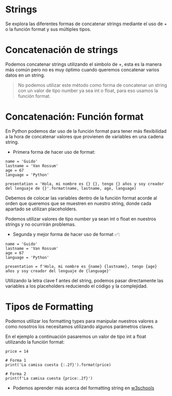 # Strings

Se explora las diferentes formas de concatenar strings mediante el uso de + o la función format y sus múltiples tipos.

# Concatenación de strings

Podemos concatenar strings utilizando el simbolo de +, esta es la manera más común pero no es muy óptimo cuando queremos concatenar varios datos en un string.

> No podemos utilizar este método como forma de concatenar un string con un valor de tipo number ya sea int o float, para eso usamos la función format.

# Concatenación: Función format

En Python podemos dar uso de la función format para tener más flexibilidad a la hora de concatenar valores que provienen de variables en una cadena string.

- Primera forma de hacer uso de format:

```$
name = 'Guido'
lastname = 'Van Rossum'
age = 67
language = 'Python'

presentation = 'Hola, mi nombre es {} {}, tengo {} años y soy creador del lenguaje de {}'.format(name, lastname, age, language)
```

Debemos de colocar las variables dentro de la función format acorde al orden que queremos que se muestren en nuestro string, donde cada apartado se utilizan placeholders.

Podemos utilizar valores de tipo number ya sean int o float en nuestros strings y no ocurrirán problemas.

- Segunda y mejor forma de hacer uso de format ✅:

```$
name = 'Guido'
lastname = 'Van Rossum'
age = 67
language = 'Python'

presentation = f'Hola, mi nombre es {name} {lastname}, tengo {age} años y soy creador del lenguaje de {language}'
```

Utilizando la letra clave f antes del string, podemos pasar directamente las variables a los placeholders reduciendo el código y la complejidad.

# Tipos de Formatting

Podemos utilizar los formatting types para manipular nuestros valores a como nosotros los necesitamos utilizando algunos parámetros claves.

En el ejemplo a continuación pasaremos un valor de tipo int a float utilizando la función format:

```$
price = 14

# Forma 1
print('La camisa cuesta {:.2f}').format(price)

# Forma 2
print(f'La camisa cuesta {price:.2f}')
```

- Podemos aprender más acerca del formatting string en [w3schools](https://www.w3schools.com/python/ref_string_format.asp)
